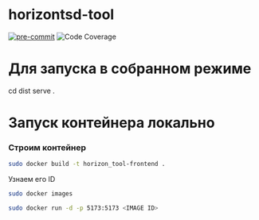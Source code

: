 # horizontsd-tool

<p align="center">

[![pre-commit](https://img.shields.io/badge/pre--commit-enabled-brightgreen?logo=pre-commit)](https://github.com/pre-commit/pre-commit)
![Code Coverage](coverage.svg)

</p>

# Для запуска в собранном режиме

cd dist
serve .

# Запуск контейнера локально

### Строим контейнер

```bash
sudo docker build -t horizon_tool-frontend .
```

Узнаем его ID

```bash
sudo docker images
```

```bash
sudo docker run -d -p 5173:5173 <IMAGE ID>
```
